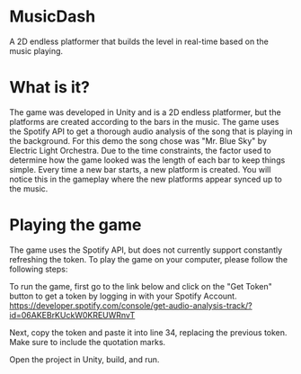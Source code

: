 # MusicDash
A 2D endless platformer that builds the level in real-time based on the music playing.

# What is it?
The game was developed in Unity and is a 2D endless platformer, but the platforms are created according to the bars in the music. The game uses the Spotify API to get a thorough audio analysis of the song that is playing in the background. For this demo the song chose was "Mr. Blue Sky" by Electric Light Orchestra. Due to the time constraints, the factor used to determine how the game looked was the length of each bar to keep things simple. Every time a new bar starts, a new platform is created. You will notice this in the gameplay where the new platforms appear synced up to the music.

# Playing the game
The game uses the Spotify API, but does not currently support constantly refreshing the token. To play the game on your computer, please follow the following steps:

To run the game, first go to the link below and click on the "Get Token" button to get a token by logging in with your Spotify Account.
https://developer.spotify.com/console/get-audio-analysis-track/?id=06AKEBrKUckW0KREUWRnvT

Next, copy the token and paste it into line 34, replacing the previous token. Make sure to include the quotation marks.

Open the project in Unity, build, and run.